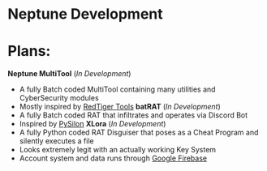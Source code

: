# Neptune Development

# Plans:
**Neptune MultiTool** (*In Development*)
- A fully Batch coded MultiTool containing many utilities and CyberSecurity modules
- Mostly inspired by [RedTiger Tools](https://github.com/loxy0dev/RedTiger-Tools)
**batRAT** (*In Development*)
- A fully Batch coded RAT that infiltrates and operates via Discord Bot
- Inspired by [PySilon](https://github.com/mategol/PySilon-malware)
**XLora** (*In Development*)
- A fully Python coded RAT Disguiser that poses as a Cheat Program and silently executes a file
- Looks extremely legit with an actually working Key System
- Account system and data runs through [Google Firebase](https://firebase.google.com/)
